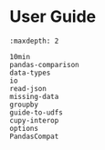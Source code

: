 # User Guide

```{toctree}
:maxdepth: 2

10min
pandas-comparison
data-types
io
read-json
missing-data
groupby
guide-to-udfs
cupy-interop
options
PandasCompat
```
